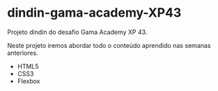 # dindin-gama-academy-XP43

Projeto dindin do desafio Gama Academy XP 43.

Neste projeto iremos abordar todo o conteúdo aprendido nas semanas anteriores.

<ul>
  <li>HTML5</li>
  <li>CSS3</li>
  <li>Flexbox</li>
</ul>
